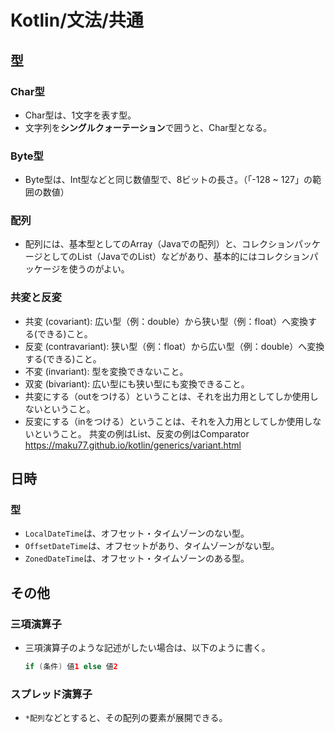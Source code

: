 # Kotlin/文法/共通

## 型

### Char型

- Char型は、1文字を表す型。
- 文字列を**シングルクォーテーション**で囲うと、Char型となる。

### Byte型

- Byte型は、Int型などと同じ数値型で、8ビットの長さ。（「-128 ~ 127」の範囲の数値）

### 配列

- 配列には、基本型としてのArray（Javaでの配列）と、コレクションパッケージとしてのList（JavaでのList）などがあり、基本的にはコレクションパッケージを使うのがよい。

### 共変と反変

- 共変 (covariant): 広い型（例：double）から狭い型（例：float）へ変換する(できる)こと。
- 反変 (contravariant): 狭い型（例：float）から広い型（例：double）へ変換する(できる)こと。
- 不変 (invariant): 型を変換できないこと。
- 双変 (bivariant): 広い型にも狭い型にも変換できること。
- 共変にする（outをつける）ということは、それを出力用としてしか使用しないということ。
- 反変にする（inをつける）ということは、それを入力用としてしか使用しないということ。
  共変の例はList、反変の例はComparator
  <https://maku77.github.io/kotlin/generics/variant.html>

## 日時

### 型

- `LocalDateTime`は、オフセット・タイムゾーンのない型。
- `OffsetDateTime`は、オフセットがあり、タイムゾーンがない型。
- `ZonedDateTime`は、オフセット・タイムゾーンのある型。

## その他

### 三項演算子

- 三項演算子のような記述がしたい場合は、以下のように書く。

  ```kotlin
  if (条件) 値1 else 値2
  ```

### スプレッド演算子

- `*配列`などとすると、その配列の要素が展開できる。
